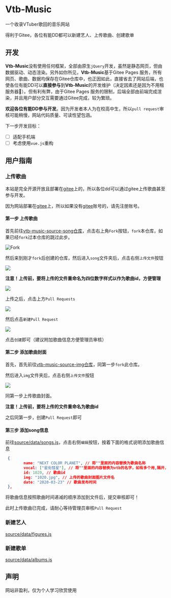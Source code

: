 # Vtb-Music

一个收录VTuber歌回的音乐网站

得利于Gitee，各位有能DD都可以新建艺人、上传歌曲、创建歌单

## 开发

**Vtb-Music**没有使用任何框架，全部由原生`jQuery`开发，虽然是静态网页，但由数据驱动、动态渲染。另外如你所见，**Vtb-Music**基于Gitee Pages 服务，所有网页、歌曲、数据均保存在Gitee仓库中，也正因如此，直接省去了网站后端，也使各位有能DD可以**直接参与**到**Vtb-Music**的开发维护（决定因素还是因为不用租服务器🤣）。但有利有弊，由于Gitee Pages 服务的限制，后端全部由前端完成渲染，并且用户部分交互需要通过Gitee完成，较为繁琐。

**欢迎各位有能DD参与开发**。因为开发者本人为在校高中生，所以`pull request`审核可能稍慢，网站代码质量、可读性望包涵。

下一步开发目标：

- [ ] 适配手机端
- [ ] 考虑使用`vue.js`重构

## 用户指南

### 上传歌曲

本站是完全开源开放且部署在[gitee](https://gitee.com/)上的，所以各位dd可以通过gitee上传歌曲甚至参与开发。

因为网站部署在[gitee](https://gitee.com/)上，所以如果没有[gitee](https://gitee.com/)账号的，请先注册账号。

#### 第一步 上传歌曲

首先前往[vtb-music-source-song仓库](https://gitee.com/santiego/vtb-music-source-song)，点击右上角`Fork`按钮，`fork`本仓库，如果已经`fork`过本仓库的跳过此步。

![Fork](https://images.gitee.com/uploads/images/2020/0329/111510_32f963ed_1303165.png)

然后来到刚才`fork`后创建的仓库，然后进入`song`文件夹后，点击右侧`上传文件`按钮

![](https://images.gitee.com/uploads/images/2020/0329/111510_58e48409_1303165.png)

**注意！上传前，要将上传的文件重命名为四位数字样式以作为歌曲id，方便管理**

![](https://images.gitee.com/uploads/images/2020/0329/111510_a01b4b9e_1303165.png)

上传之后，点击上方`Pull Requests`

![](https://images.gitee.com/uploads/images/2020/0329/111510_1ce4ac30_1303165.png)

然后点击`新建Pull Request`

![](https://images.gitee.com/uploads/images/2020/0329/111510_79d5482b_1303165.png)

点击`创建`即可（建议附加歌曲信息方便管理员审核）

#### 第二步 添加歌曲封面

首先，首先前往[vtb-music-source-img仓库](https://gitee.com/santiego/vtb-music-source-img)，同第一步`fork`此仓库。

然后进入`img`文件夹后，点击右侧`上传文件`按钮

![](https://images.gitee.com/uploads/images/2020/0329/111510_58e48409_1303165.png)

同第一步上传歌曲封面。

**注意！上传前，要将上传的文件重命名为歌曲id**

之后同第一步，创建`Pull Request`即可

#### 第三步 添加song信息

前往[source/data/songs.js](https://gitee.com/santiego/vtb-music/blob/master/source/data/songs.js)，点击右侧`编辑`按钮，按着下面的格式说明添加歌曲信息

```json
 {
		name: "NEXT COLOR PLANET", // 将""里面的内容替换为歌曲名称
		vocal: ["星街彗星"], // 将""里面的内容替换为vtb的名字，如有多个用,隔开，如vocal:["夏色祭","律可"]
		id: 1020, // 歌曲id
		img: "1020.jpg", // 上传的歌曲封面图片文件名
		date: "2020-03-23" // 歌曲发布时间
 },
```

将歌曲信息按照歌曲时间递减的顺序添加到文件后，提交审核即可！

此时上传歌曲已完成，请耐心等待管理员审核`Pull Request`

### 新建艺人

[source/data/figures.js](https://gitee.com/santiego/vtb-music/blob/master/source/data/figures.js)

### 新建歌单

[source/data/albums.js](https://gitee.com/santiego/vtb-music/blob/master/source/data/albums.js)

## 声明

网站非盈利，仅为个人学习欣赏使用


